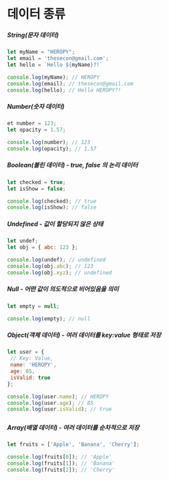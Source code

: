 # 데이터 종류



##### String(문자 데이터)

```javascript
let myName = "HEROPY";
let email = 'thesecon@gmail.com';
let hello = `Hello ${myName}?!`

console.log(myName); // HEROPY
console.log(email); // thesecon@gmail.com
console.log(hello); // Hello HEROPY?!
```



##### Number(숫자 데이터)

```javascript
et number = 123;
let opacity = 1.57;

console.log(number); // 123
console.log(opacity); // 1.57
```



##### Boolean(불린 데이터) - true, false 의 논리 데이터

```javascript
let checked = true;
let isShow = false;

console.log(checked); // true
console.log(isShow); // false
```



##### Undefined - 값이 할당되지 않은 상태

```javascript
let undef;
let obj = { abc: 123 };

console.log(undef); // undefined
console.log(obj.abc); // 123
console.log(obj.xyz); // undefined
```



##### Null - 어떤 값이 의도적으로 비어있음을 의미

```javascript
let empty = null;

console.log(empty); // null
```



##### Object(객체 데이터) - 여러 데이터를 key:value 형태로 저장

```javascript
let user = {
 // Key: Value,
 name: 'HEROPY',
 age: 85,
 isValid: true
};

console.log(user.name); // HEROPY
console.log(user.age); // 85
console.log(user.isValid); // true
```

##### 

##### Array(배열 데이터) - 여러 데이터를 순차적으로 저장

```javascript
let fruits = ['Apple', 'Banana', 'Cherry'];

console.log(fruits[0]); // 'Apple'
console.log(fruits[1]); // 'Banana'
console.log(fruits[2]); // 'Cherry'
```





##### 

```javascript

```





##### 

```javascript

```





##### 

```javascript

```

































































